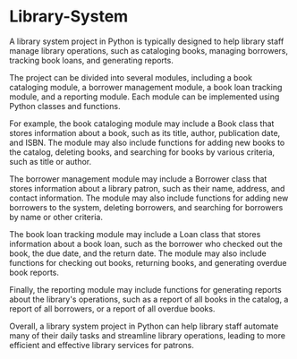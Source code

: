 # Library-System
A library system project in Python is typically designed to help library staff manage library operations, such as cataloging books, managing borrowers, tracking book loans, and generating reports.

The project can be divided into several modules, including a book cataloging module, a borrower management module, a book loan tracking module, and a reporting module. Each module can be implemented using Python classes and functions.

For example, the book cataloging module may include a Book class that stores information about a book, such as its title, author, publication date, and ISBN. The module may also include functions for adding new books to the catalog, deleting books, and searching for books by various criteria, such as title or author.

The borrower management module may include a Borrower class that stores information about a library patron, such as their name, address, and contact information. The module may also include functions for adding new borrowers to the system, deleting borrowers, and searching for borrowers by name or other criteria.

The book loan tracking module may include a Loan class that stores information about a book loan, such as the borrower who checked out the book, the due date, and the return date. The module may also include functions for checking out books, returning books, and generating overdue book reports.

Finally, the reporting module may include functions for generating reports about the library's operations, such as a report of all books in the catalog, a report of all borrowers, or a report of all overdue books.

Overall, a library system project in Python can help library staff automate many of their daily tasks and streamline library operations, leading to more efficient and effective library services for patrons.
